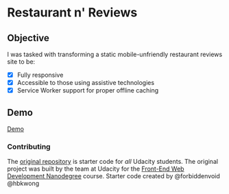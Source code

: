 # Restaurant n' Reviews

## Objective

I was tasked with transforming a static mobile-unfriendly restaurant reviews site to be:

- [X] Fully responsive
- [X] Accessible to those using assistive technologies
- [X] Service Worker support for proper offline caching

## Demo

[Demo](https://samsonloftin.github.io/restaurants-n-reviews/)

### Contributing

The [original repository](https://github.com/udacity/mws-restaurant-stage-1) is starter code for _all_ Udacity students. The original project was built by the team at Udacity for the [Front-End Web Development Nanodegree](https://www.udacity.com/course/front-end-web-developer-nanodegree--nd001) course. Starter code created by @forbiddenvoid @hbkwong
